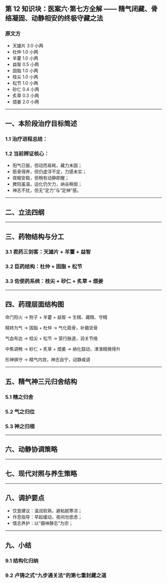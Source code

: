 ## 第 12 知识块：医案六·第七方全解 —— 精气闭藏、骨络凝固、动静相安的终极守藏之法

### 原文方

- 天雄片 3.0 小两
- 杜仲 1.0 小两
- 羊藿 1.0 小两
- 益智 0.5 小两
- 固脂 1.0 小两
- 桂尖 1.0 小两
- 松节 1.0 小两
- 砂仁 0.4 小两
- 炙草 0.3 小两
- 煨姜 2.0 小两

---

## 一、本阶段治疗目标简述

### 1.1 治疗进程总结：

### 1.2 当前辨证核心：

- 阳气已振，但动而易耗，藏力未固；
- 筋骨得养，但仍虚浮不定，力感未实；
- 夜眠安稳，但稍有动静即醒；
- 脾阳虽温，运化仍欠力，纳谷稍弱；
- 神志不扰，但无“定力”与“定神”感。

---

## 二、立法四纲

---

## 三、药物结构与分工

### 3.1 君药三剑客：天雄片 + 羊藿 + 益智

### 3.2 臣药结构：杜仲 + 固脂 + 松节

### 3.3 佐使药系统：桂尖 + 砂仁 + 炙草 + 煨姜

---

## 四、药理层面结构图

命门阳火 → 附子 + 羊藿 + 益智 → 生精、藏精、守精

精转为气 → 固脂 + 杜仲 → 气化筋骨，补髓坚骨

气血布达 → 桂尖 + 松节 → 营行脉道，润关节络

中焦调畅 → 砂仁 + 炙草 + 煨姜 → 纳化鼓动，津液精微得升

形神俱守 → 精气内敛，神志自宁，动静咸调

---

## 五、精气神三元归舍结构

### 5.1 精之归舍

### 5.2 气之归位

### 5.3 神之归根

---

## 六、动静协调策略

---

## 七、现代对照与养生策略

---

## 八、调护要点

- 饮食建议：温润软熟，避粘腻寒凉；
- 作息指导：早起缓动，夜间勿思虑；
- 情志养护：以“摄神静志”为宗；

---

## 九、小结

### 9.1 结构化归纳

### 9.2 卢铸之式“九步通关法”的第七重封藏之道
